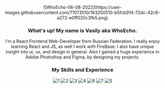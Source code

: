 <div align="center">
![WhoEcho-06-08-2022](https://user-images.githubusercontent.com/71073510/183250510-b5fcb914-72dc-42c6-a272-e0ff020c3fb5.png)




### What's up! My name is Vasily aka WhoEcho.
I'm a React Frontend Web-Developer from Russian Federation. I really enjoy learning React and JS, as well I work with FireBase. I also have unique insight into  ui, ux, and design in general. Also I gained a huge experience in Adobe Photoshop and Figma, by designing my projects.


### My Skills and Experience
![1](https://img.shields.io/badge/React-20232A?style=for-the-badge&logo=react&logoColor=61DAFB)
![2](https://img.shields.io/badge/JavaScript-323330?style=for-the-badge&logo=javascript&logoColor=F7DF1E)
![3](https://img.shields.io/badge/HTML5-E34F26?style=for-the-badge&logo=html5&logoColor=white)
![4](https://img.shields.io/badge/CSS3-1572B6?style=for-the-badge&logo=css3&logoColor=white)
![6](https://img.shields.io/badge/firebase-ffca28?style=for-the-badge&logo=firebase&logoColor=black)
![7](https://img.shields.io/badge/Adobe%20Photoshop-31A8FF?style=for-the-badge&logo=Adobe%20Photoshop&logoColor=black)
![5](https://img.shields.io/badge/Figma-F24E1E?style=for-the-badge&logo=figma&logoColor=white)

</div>













<!--
**vasilykhromykh/vasilykhromykh** is a ✨ _special_ ✨ repository because its `README.md` (this file) appears on your GitHub profile.

Here are some ideas to get you started:

- 🔭 I’m currently working on my Portfolio
- 🌱 I’m currently learning Typescript and React Fundamental Architecture
- 👯 I’m looking to collaborate on with experienced Senior React Developers


-->

